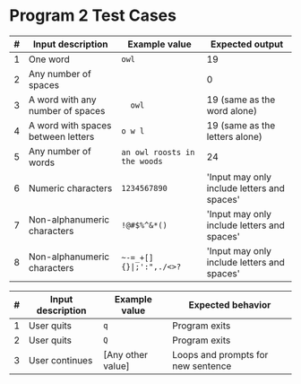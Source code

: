 # Program 2 Test Cases

| #   | Input description                  | Example value                | Expected output                             |
| --- | ---------------------------------- | ---------------------------- | ------------------------------------------- |
| 1   | One word                           | `owl`                        | 19                                          |
| 2   | Any number of spaces               | `   `                        | 0                                           |
| 3   | A word with any number of spaces   | `   owl   `                  | 19 (same as the word alone)                 |
| 4   | A word with spaces between letters | `o w l`                      | 19 (same as the letters alone)              |
| 5   | Any number of words                | `an owl roosts in the woods` | 24                                          |
| 6   | Numeric characters                 | `1234567890`                 | 'Input may only include letters and spaces' |
| 7   | Non-alphanumeric characters        | `!@#$%^&*()`                 | 'Input may only include letters and spaces' |
| 8   | Non-alphanumeric characters        | `~-=_+[]{}\|;':",./<>?`      | 'Input may only include letters and spaces' |

| #   | Input description | Example value     | Expected behavior                  |
| --- | ----------------- | ----------------- | ---------------------------------- |
| 1   | User quits        | `q`               | Program exits                      |
| 2   | User quits        | `Q`               | Program exits                      |
| 3   | User continues    | [Any other value] | Loops and prompts for new sentence |
